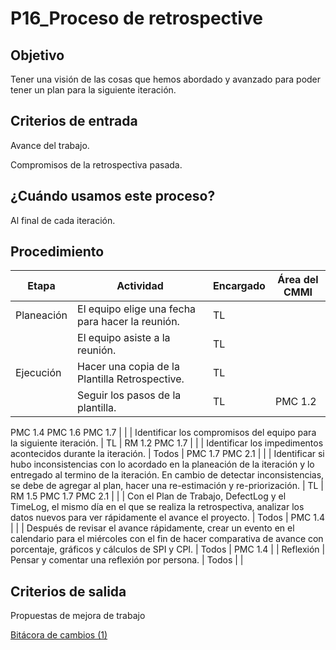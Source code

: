 # P16_Proceso de retrospective

## **Objetivo**

Tener una visión de las cosas que hemos abordado y avanzado para poder tener un plan para la siguiente iteración.

## **Criterios de entrada**

Avance del trabajo.

Compromisos de la retrospectiva pasada.

## ¿Cuándo usamos este proceso?

Al final de cada iteración.

## **Procedimiento**

| Etapa | Actividad | Encargado | Área del CMMI |
| --- | --- | --- | --- |
| Planeación | El equipo elige una fecha para hacer la reunión. | TL |  |
|  | El equipo asiste a la reunión. | TL |  |
| Ejecución | Hacer una copia de la Plantilla Retrospective. | TL |  |
|  | Seguir los pasos de la plantilla. | TL | PMC 1.2
PMC 1.4
PMC 1.6
PMC 1.7 |
|  | Identificar los compromisos del equipo para la siguiente iteración. | TL | RM 1.2
PMC 1.7 |
|  | Identificar los impedimentos acontecidos durante la iteración. | Todos | PMC 1.7
PMC 2.1 |
|  | Identificar si hubo inconsistencias con lo acordado en la planeación de la iteración y lo entregado al termino de la iteración. En cambio de detectar inconsistencias, se debe de agregar al plan, hacer una re-estimación y re-priorización. | TL | RM 1.5
PMC 1.7
PMC 2.1 |
|  | Con el Plan de Trabajo, DefectLog y el TimeLog, el mismo día en el que se realiza la retrospectiva, analizar los datos nuevos para ver rápidamente el avance el proyecto. | Todos | PMC 1.4 |
|  | Después de revisar el avance rápidamente, crear un evento en el calendario para el miércoles con el fin de hacer comparativa de avance con porcentaje, gráficos y cálculos de SPI y CPI. | Todos | PMC 1.4 |
| Reflexión | Pensar y comentar una reflexión por persona. | Todos |  |

## **Criterios de salida**

Propuestas de mejora de trabajo

[Bitácora de cambios (1)](P16_Proceso%20de%20retrospective%209e356c5b62be47cb8cb563696a8e04da/Bita%CC%81cora%20de%20cambios%20(1)%20ddeab7a478e34ec4bfe0410eb06b33d1.csv)